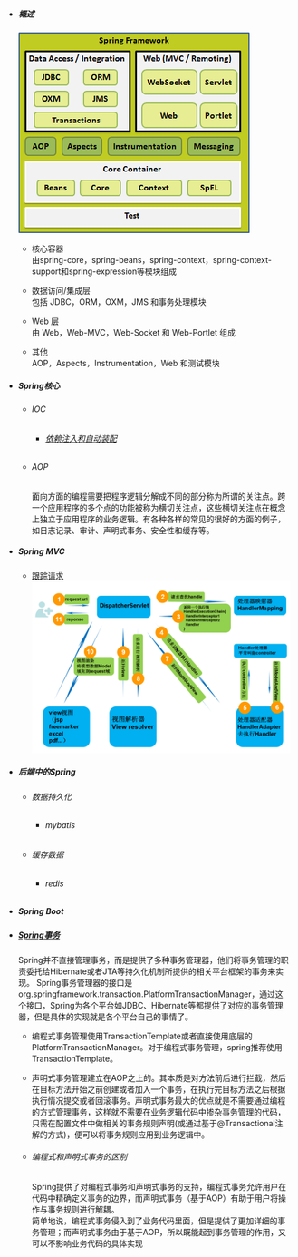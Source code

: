 * ##### 概述

  ![](/assets/spring-arch.png)

  * 核心容器  
    由spring-core，spring-beans，spring-context，spring-context-support和spring-expression等模块组成

  * 数据访问/集成层  
    包括 JDBC，ORM，OXM，JMS 和事务处理模块

  * Web 层  
    由 Web，Web-MVC，Web-Socket 和 Web-Portlet 组成

  * 其他  
    AOP，Aspects，Instrumentation，Web 和测试模块

* ##### Spring核心

  * ###### IOC

    * ###### [依赖注入和自动装配](https://blog.csdn.net/u012843873/article/details/52399206)
  * ###### AOP

    面向方面的编程需要把程序逻辑分解成不同的部分称为所谓的关注点。跨一个应用程序的多个点的功能被称为横切关注点，这些横切关注点在概念上独立于应用程序的业务逻辑。有各种各样的常见的很好的方面的例子，如日志记录、审计、声明式事务、安全性和缓存等。
* ##### Spring MVC

  * [跟踪请求](https://www.cnblogs.com/leskang/p/6101368.html)  
    ![](/assets/spring-mvc-archimport.png)
* ##### 后端中的Spring

  * ###### 数据持久化

    * ###### mybatis
  * ###### 缓存数据

    * ###### redis
* ##### Spring Boot
* ##### [Spring事务](https://blog.csdn.net/bao19901210/article/details/41724355)

  Spring并不直接管理事务，而是提供了多种事务管理器，他们将事务管理的职责委托给Hibernate或者JTA等持久化机制所提供的相关平台框架的事务来实现。 Spring事务管理器的接口是org.springframework.transaction.PlatformTransactionManager，通过这个接口，Spring为各个平台如JDBC、Hibernate等都提供了对应的事务管理器，但是具体的实现就是各个平台自己的事情了。

  * 编程式事务管理使用TransactionTemplate或者直接使用底层的PlatformTransactionManager。对于编程式事务管理，spring推荐使用TransactionTemplate。

  * 声明式事务管理建立在AOP之上的。其本质是对方法前后进行拦截，然后在目标方法开始之前创建或者加入一个事务，在执行完目标方法之后根据执行情况提交或者回滚事务。声明式事务最大的优点就是不需要通过编程的方式管理事务，这样就不需要在业务逻辑代码中掺杂事务管理的代码，只需在配置文件中做相关的事务规则声明\(或通过基于@Transactional注解的方式\)，便可以将事务规则应用到业务逻辑中。

  * ###### 编程式和声明式事务的区别

    Spring提供了对编程式事务和声明式事务的支持，编程式事务允许用户在代码中精确定义事务的边界，而声明式事务（基于AOP）有助于用户将操作与事务规则进行解耦。  
     简单地说，编程式事务侵入到了业务代码里面，但是提供了更加详细的事务管理；而声明式事务由于基于AOP，所以既能起到事务管理的作用，又可以不影响业务代码的具体实现



